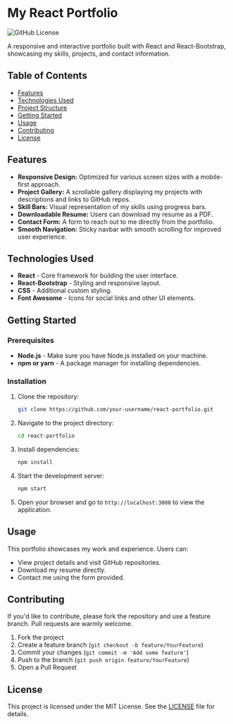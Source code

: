 # My React Portfolio

![GitHub License](https://img.shields.io/badge/license-MIT)

A responsive and interactive portfolio built with React and React-Bootstrap, showcasing my skills, projects, and contact information.

## Table of Contents

- [Features](#features)
- [Technologies Used](#technologies-used)
- [Project Structure](#project-structure)
- [Getting Started](#getting-started)
- [Usage](#usage)
- [Contributing](#contributing)
- [License](#license)

## Features

- **Responsive Design:** Optimized for various screen sizes with a mobile-first approach.
- **Project Gallery:** A scrollable gallery displaying my projects with descriptions and links to GitHub repos.
- **Skill Bars:** Visual representation of my skills using progress bars.
- **Downloadable Resume:** Users can download my resume as a PDF.
- **Contact Form:** A form to reach out to me directly from the portfolio.
- **Smooth Navigation:** Sticky navbar with smooth scrolling for improved user experience.

## Technologies Used

- **React** - Core framework for building the user interface.
- **React-Bootstrap** - Styling and responsive layout.
- **CSS** - Additional custom styling.
- **Font Awesome** - Icons for social links and other UI elements.

## Getting Started

### Prerequisites

- **Node.js** - Make sure you have Node.js installed on your machine.
- **npm or yarn** - A package manager for installing dependencies.

### Installation

1. Clone the repository:
   ```bash
   git clone https://github.com/your-username/react-portfolio.git
   ```
2. Navigate to the project directory:
   ```bash
   cd react-portfolio
   ```
3. Install dependencies:
   ```bash
   npm install
   ```
4. Start the development server:
   ```bash
   npm start
   ```
5. Open your browser and go to `http://localhost:3000` to view the application.

## Usage

This portfolio showcases my work and experience. Users can:

- View project details and visit GitHub repositories.
- Download my resume directly.
- Contact me using the form provided.

## Contributing

If you'd like to contribute, please fork the repository and use a feature branch. Pull requests are warmly welcome.

1. Fork the project
2. Create a feature branch (`git checkout -b feature/YourFeature`)
3. Commit your changes (`git commit -m 'Add some feature'`)
4. Push to the branch (`git push origin feature/YourFeature`)
5. Open a Pull Request

## License

This project is licensed under the MIT License. See the [LICENSE](LICENSE) file for details.
